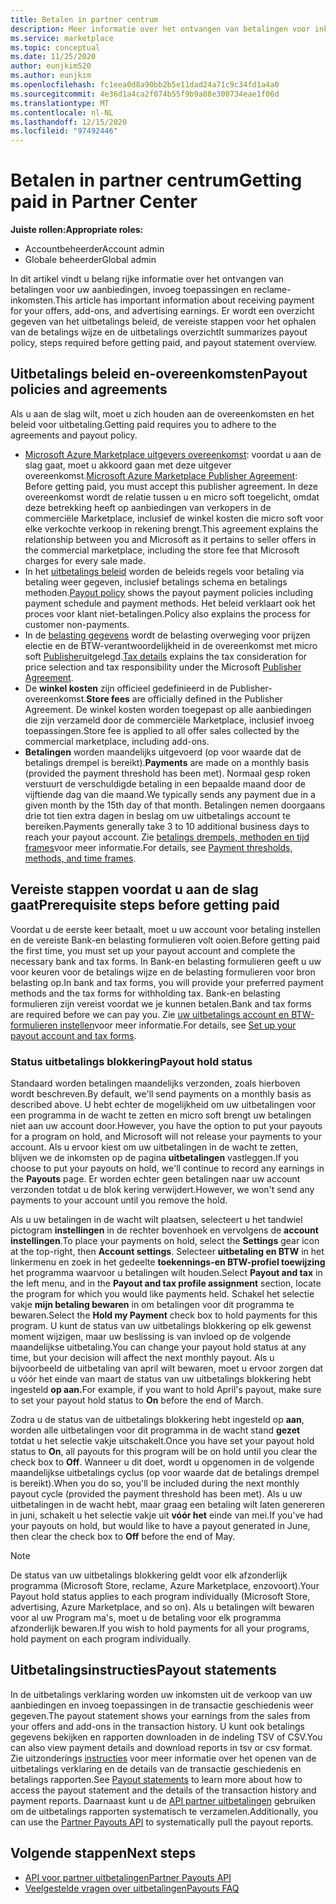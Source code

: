 ```yaml
---
title: Betalen in partner centrum
description: Meer informatie over het ontvangen van betalingen voor inkomsten als een micro soft-partner, zoals commerciële Marketplace-aanbiedingen, prikkel Programma's en het Cloud Solution Provider-programma. Inclusief uitbetalings beleid, status van uitbetalings blokkering en uitbetalings instructies.
ms.service: marketplace
ms.topic: conceptual
ms.date: 11/25/2020
author: eunjkim520
ms.author: eunjkim
ms.openlocfilehash: fc1eea0d8a90bb2b5e11dad24a71c9c34fd1a4a0
ms.sourcegitcommit: 4e36d1a4ca2f074b55f9b9a08e300734eae1f06d
ms.translationtype: MT
ms.contentlocale: nl-NL
ms.lasthandoff: 12/15/2020
ms.locfileid: "97492446"
---
```

# <a name="getting-paid-in-partner-center"></a><span data-ttu-id="c7c8d-104">Betalen in partner centrum</span><span class="sxs-lookup"><span data-stu-id="c7c8d-104">Getting paid in Partner Center</span></span>

<span data-ttu-id="c7c8d-105">**Juiste rollen:**</span><span class="sxs-lookup"><span data-stu-id="c7c8d-105">**Appropriate roles:**</span></span>

- <span data-ttu-id="c7c8d-106">Accountbeheerder</span><span class="sxs-lookup"><span data-stu-id="c7c8d-106">Account admin</span></span>
- <span data-ttu-id="c7c8d-107">Globale beheerder</span><span class="sxs-lookup"><span data-stu-id="c7c8d-107">Global admin</span></span>

<span data-ttu-id="c7c8d-108">In dit artikel vindt u belang rijke informatie over het ontvangen van betalingen voor uw aanbiedingen, invoeg toepassingen en reclame-inkomsten.</span><span class="sxs-lookup"><span data-stu-id="c7c8d-108">This article has important information about receiving payment for your offers, add-ons, and advertising earnings.</span></span> <span data-ttu-id="c7c8d-109">Er wordt een overzicht gegeven van het uitbetalings beleid, de vereiste stappen voor het ophalen van de betalings wijze en de uitbetalings overzicht</span><span class="sxs-lookup"><span data-stu-id="c7c8d-109">It summarizes payout policy, steps required before getting paid, and payout statement overview.</span></span>

## <a name="payout-policies-and-agreements"></a><span data-ttu-id="c7c8d-110">Uitbetalings beleid en-overeenkomsten</span><span class="sxs-lookup"><span data-stu-id="c7c8d-110">Payout policies and agreements</span></span>

<span data-ttu-id="c7c8d-111">Als u aan de slag wilt, moet u zich houden aan de overeenkomsten en het beleid voor uitbetaling.</span><span class="sxs-lookup"><span data-stu-id="c7c8d-111">Getting paid requires you to adhere to the agreements and payout policy.</span></span>

- <span data-ttu-id="c7c8d-112">[Microsoft Azure Marketplace uitgevers overeenkomst](https://go.microsoft.com/fwlink/p/?LinkID=699560): voordat u aan de slag gaat, moet u akkoord gaan met deze uitgever overeenkomst.</span><span class="sxs-lookup"><span data-stu-id="c7c8d-112">[Microsoft Azure Marketplace Publisher Agreement](https://go.microsoft.com/fwlink/p/?LinkID=699560):  Before getting paid, you must accept this publisher agreement.</span></span> <span data-ttu-id="c7c8d-113">In deze overeenkomst wordt de relatie tussen u en micro soft toegelicht, omdat deze betrekking heeft op aanbiedingen van verkopers in de commerciële Marketplace, inclusief de winkel kosten die micro soft voor elke verkochte verkoop in rekening brengt.</span><span class="sxs-lookup"><span data-stu-id="c7c8d-113">This agreement explains the relationship between you and Microsoft as it pertains to seller offers in the commercial marketplace, including the store fee that Microsoft charges for every sale made.</span></span>
- <span data-ttu-id="c7c8d-114">In het [uitbetalings beleid](payout-policy-details.md) worden de beleids regels voor betaling via betaling weer gegeven, inclusief betalings schema en betalings methoden.</span><span class="sxs-lookup"><span data-stu-id="c7c8d-114">[Payout policy](payout-policy-details.md) shows the payout payment policies including payment schedule and payment methods.</span></span> <span data-ttu-id="c7c8d-115">Het beleid verklaart ook het proces voor klant niet-betalingen.</span><span class="sxs-lookup"><span data-stu-id="c7c8d-115">Policy also explains the process for customer non-payments.</span></span>
- <span data-ttu-id="c7c8d-116">In de [belasting gegevens](tax-details-marketplace.md) wordt de belasting overweging voor prijzen electie en de BTW-verantwoordelijkheid in de overeenkomst met micro soft [Publisher](https://go.microsoft.com/fwlink/p/?LinkID=699560)uitgelegd.</span><span class="sxs-lookup"><span data-stu-id="c7c8d-116">[Tax details](tax-details-marketplace.md) explains the tax consideration for price selection and tax responsibility under the Microsoft [Publisher Agreement](https://go.microsoft.com/fwlink/p/?LinkID=699560).</span></span>
- <span data-ttu-id="c7c8d-117">De **winkel kosten** zijn officieel gedefinieerd in de Publisher-overeenkomst.</span><span class="sxs-lookup"><span data-stu-id="c7c8d-117">**Store fees** are officially defined in the Publisher Agreement.</span></span> <span data-ttu-id="c7c8d-118">De winkel kosten worden toegepast op alle aanbiedingen die zijn verzameld door de commerciële Marketplace, inclusief invoeg toepassingen.</span><span class="sxs-lookup"><span data-stu-id="c7c8d-118">Store fee is applied to all offer sales collected by the commercial marketplace, including add-ons.</span></span>
- <span data-ttu-id="c7c8d-119">**Betalingen** worden maandelijks uitgevoerd (op voor waarde dat de betalings drempel is bereikt).</span><span class="sxs-lookup"><span data-stu-id="c7c8d-119">**Payments** are made on a monthly basis (provided the payment threshold has been met).</span></span> <span data-ttu-id="c7c8d-120">Normaal gesp roken verstuurt de verschuldigde betaling in een bepaalde maand door de vijftiende dag van die maand.</span><span class="sxs-lookup"><span data-stu-id="c7c8d-120">We typically sends any payment due in a given month by the 15th day of that month.</span></span> <span data-ttu-id="c7c8d-121">Betalingen nemen doorgaans drie tot tien extra dagen in beslag om uw uitbetalings account te bereiken.</span><span class="sxs-lookup"><span data-stu-id="c7c8d-121">Payments generally take 3 to 10 additional business days to reach your payout account.</span></span> <span data-ttu-id="c7c8d-122">Zie [betalings drempels, methoden en tijd frames](payment-thresholds-methods-timeframes.md)voor meer informatie.</span><span class="sxs-lookup"><span data-stu-id="c7c8d-122">For details, see [Payment thresholds, methods, and time frames](payment-thresholds-methods-timeframes.md).</span></span>

## <a name="prerequisite-steps-before-getting-paid"></a><span data-ttu-id="c7c8d-123">Vereiste stappen voordat u aan de slag gaat</span><span class="sxs-lookup"><span data-stu-id="c7c8d-123">Prerequisite steps before getting paid</span></span>

<span data-ttu-id="c7c8d-124">Voordat u de eerste keer betaalt, moet u uw account voor betaling instellen en de vereiste Bank-en belasting formulieren volt ooien.</span><span class="sxs-lookup"><span data-stu-id="c7c8d-124">Before getting paid the first time, you must set up your payout account and complete the necessary bank and tax forms.</span></span> <span data-ttu-id="c7c8d-125">In Bank-en belasting formulieren geeft u uw voor keuren voor de betalings wijze en de belasting formulieren voor bron belasting op.</span><span class="sxs-lookup"><span data-stu-id="c7c8d-125">In bank and tax forms, you will provide your preferred payment methods and the tax forms for withholding tax.</span></span> <span data-ttu-id="c7c8d-126">Bank-en belasting formulieren zijn vereist voordat we je kunnen betalen.</span><span class="sxs-lookup"><span data-stu-id="c7c8d-126">Bank and tax forms are required before we can pay you.</span></span> <span data-ttu-id="c7c8d-127">Zie [uw uitbetalings account en BTW-formulieren instellen](set-up-your-payout-account.md)voor meer informatie.</span><span class="sxs-lookup"><span data-stu-id="c7c8d-127">For details, see [Set up your payout account and tax forms](set-up-your-payout-account.md).</span></span>

### <a name="payout-hold-status"></a><span data-ttu-id="c7c8d-128">Status uitbetalings blokkering</span><span class="sxs-lookup"><span data-stu-id="c7c8d-128">Payout hold status</span></span>

<span data-ttu-id="c7c8d-129">Standaard worden betalingen maandelijks verzonden, zoals hierboven wordt beschreven.</span><span class="sxs-lookup"><span data-stu-id="c7c8d-129">By default, we'll send payments on a monthly basis as described above.</span></span> <span data-ttu-id="c7c8d-130">U hebt echter de mogelijkheid om uw uitbetalingen voor een programma in de wacht te zetten en micro soft brengt uw betalingen niet aan uw account door.</span><span class="sxs-lookup"><span data-stu-id="c7c8d-130">However, you have the option to put your payouts for a program on hold, and Microsoft will not release your payments to your account.</span></span> <span data-ttu-id="c7c8d-131">Als u ervoor kiest om uw uitbetalingen in de wacht te zetten, blijven we de inkomsten op de pagina **uitbetalingen** vastleggen.</span><span class="sxs-lookup"><span data-stu-id="c7c8d-131">If you choose to put your payouts on hold, we'll continue to record any earnings in the **Payouts** page.</span></span> <span data-ttu-id="c7c8d-132">Er worden echter geen betalingen naar uw account verzonden totdat u de blok kering verwijdert.</span><span class="sxs-lookup"><span data-stu-id="c7c8d-132">However, we won't send any payments to your account until you remove the hold.</span></span>

<span data-ttu-id="c7c8d-133">Als u uw betalingen in de wacht wilt plaatsen, selecteert u het tandwiel pictogram **instellingen** in de rechter bovenhoek en vervolgens de **account instellingen**.</span><span class="sxs-lookup"><span data-stu-id="c7c8d-133">To place your payments on hold, select the **Settings** gear icon at the top-right, then **Account settings**.</span></span> <span data-ttu-id="c7c8d-134">Selecteer **uitbetaling en BTW** in het linkermenu en zoek in het gedeelte **toekennings-en BTW-profiel toewijzing** het programma waarvoor u betalingen wilt houden.</span><span class="sxs-lookup"><span data-stu-id="c7c8d-134">Select **Payout and tax** in the left menu, and in the **Payout and tax profile assignment** section, locate the program for which you would like payments held.</span></span> <span data-ttu-id="c7c8d-135">Schakel het selectie vakje **mijn betaling bewaren** in om betalingen voor dit programma te bewaren.</span><span class="sxs-lookup"><span data-stu-id="c7c8d-135">Select the **Hold my Payment** check box to hold payments for this program.</span></span> <span data-ttu-id="c7c8d-136">U kunt de status van uw uitbetalings blokkering op elk gewenst moment wijzigen, maar uw beslissing is van invloed op de volgende maandelijkse uitbetaling.</span><span class="sxs-lookup"><span data-stu-id="c7c8d-136">You can change your payout hold status at any time, but your decision will affect the next monthly payout.</span></span> <span data-ttu-id="c7c8d-137">Als u bijvoorbeeld de uitbetaling van april wilt bewaren, moet u ervoor zorgen dat u vóór het einde van maart de status van uw uitbetalings blokkering hebt ingesteld **op aan.**</span><span class="sxs-lookup"><span data-stu-id="c7c8d-137">For example, if you want to hold April's payout, make sure to set your payout hold status to **On** before the end of March.</span></span>

<span data-ttu-id="c7c8d-138">Zodra u de status van de uitbetalings blokkering hebt ingesteld op **aan**, worden alle uitbetalingen voor dit programma in de wacht stand **gezet** totdat u het selectie vakje uitschakelt.</span><span class="sxs-lookup"><span data-stu-id="c7c8d-138">Once you have set your payout hold status to **On**, all payouts for this program will be on hold until you clear the check box to **Off**.</span></span> <span data-ttu-id="c7c8d-139">Wanneer u dit doet, wordt u opgenomen in de volgende maandelijkse uitbetalings cyclus (op voor waarde dat de betalings drempel is bereikt).</span><span class="sxs-lookup"><span data-stu-id="c7c8d-139">When you do so, you'll be included during the next monthly payout cycle (provided the payment threshold has been met).</span></span> <span data-ttu-id="c7c8d-140">Als u uw uitbetalingen in de wacht hebt, maar graag een betaling wilt laten genereren in juni, schakelt u het selectie vakje uit **vóór het** einde van mei.</span><span class="sxs-lookup"><span data-stu-id="c7c8d-140">If you've had your payouts on hold, but would like to have a payout generated in June, then clear the check box to **Off** before the end of May.</span></span>

>[!Note]
> <span data-ttu-id="c7c8d-141">De status van uw uitbetalings blokkering geldt voor elk afzonderlijk programma (Microsoft Store, reclame, Azure Marketplace, enzovoort).</span><span class="sxs-lookup"><span data-stu-id="c7c8d-141">Your Payout hold status applies to each program individually (Microsoft Store, advertising, Azure Marketplace, and so on).</span></span> <span data-ttu-id="c7c8d-142">Als u betalingen wilt bewaren voor al uw Program ma's, moet u de betaling voor elk programma afzonderlijk bewaren.</span><span class="sxs-lookup"><span data-stu-id="c7c8d-142">If you wish to hold payments for all your programs, hold payment on each program individually.</span></span>

## <a name="payout-statements"></a><span data-ttu-id="c7c8d-143">Uitbetalingsinstructies</span><span class="sxs-lookup"><span data-stu-id="c7c8d-143">Payout statements</span></span>

<span data-ttu-id="c7c8d-144">In de uitbetalings verklaring worden uw inkomsten uit de verkoop van uw aanbiedingen en invoeg toepassingen in de transactie geschiedenis weer gegeven.</span><span class="sxs-lookup"><span data-stu-id="c7c8d-144">The payout statement shows your earnings from the sales from your offers and add-ons in the transaction history.</span></span> <span data-ttu-id="c7c8d-145">U kunt ook betalings gegevens bekijken en rapporten downloaden in de indeling TSV of CSV.</span><span class="sxs-lookup"><span data-stu-id="c7c8d-145">You can also view payment details and download reports in tsv or csv format.</span></span> <span data-ttu-id="c7c8d-146">Zie uitzonderings [instructies](payout-statement.md) voor meer informatie over het openen van de uitbetalings verklaring en de details van de transactie geschiedenis en betalings rapporten.</span><span class="sxs-lookup"><span data-stu-id="c7c8d-146">See [Payout statements](payout-statement.md) to learn more about how to access the payout statement and the details of the transaction history and payment reports.</span></span> <span data-ttu-id="c7c8d-147">Daarnaast kunt u de [API partner uitbetalingen](https://apidocs.microsoft.com/services/partnerpayouts) gebruiken om de uitbetalings rapporten systematisch te verzamelen.</span><span class="sxs-lookup"><span data-stu-id="c7c8d-147">Additionally, you can use the [Partner Payouts API](https://apidocs.microsoft.com/services/partnerpayouts) to systematically pull the payout reports.</span></span>

## <a name="next-steps"></a><span data-ttu-id="c7c8d-148">Volgende stappen</span><span class="sxs-lookup"><span data-stu-id="c7c8d-148">Next steps</span></span>

- [<span data-ttu-id="c7c8d-149">API voor partner uitbetalingen</span><span class="sxs-lookup"><span data-stu-id="c7c8d-149">Partner Payouts API</span></span>](https://apidocs.microsoft.com/services/partnerpayouts)
- [<span data-ttu-id="c7c8d-150">Veelgestelde vragen over uitbetalingen</span><span class="sxs-lookup"><span data-stu-id="c7c8d-150">Payouts FAQ</span></span>](payout-faq.md)
